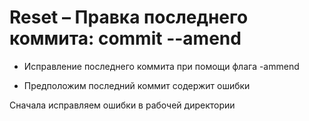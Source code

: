 # Reset – Правка последнего коммита: commit --amend

- Исправление последнего коммита при помощи флага -ammend

- Предположим последний коммит содержит ошибки

Сначала исправляем ошибки в рабочей директории